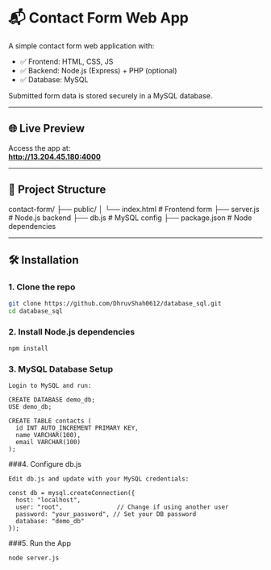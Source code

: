 # 📬 Contact Form Web App

A simple contact form web application with:

- ✅ Frontend: HTML, CSS, JS
- ✅ Backend: Node.js (Express) + PHP (optional)
- ✅ Database: MySQL

Submitted form data is stored securely in a MySQL database.

---

## 🌐 Live Preview

Access the app at:  
**http://13.204.45.180:4000**

---

## 📁 Project Structure

contact-form/
├── public/
│ └── index.html # Frontend form
├── server.js # Node.js backend
├── db.js # MySQL config
├── package.json # Node dependencies


---

## 🛠️ Installation

### 1. Clone the repo

```bash
git clone https://github.com/DhruvShah0612/database_sql.git
cd database_sql
```

### 2. Install Node.js dependencies
```bash
npm install
```

### 3. MySQL Database Setup
```
Login to MySQL and run:

CREATE DATABASE demo_db;
USE demo_db;

CREATE TABLE contacts (
  id INT AUTO_INCREMENT PRIMARY KEY,
  name VARCHAR(100),
  email VARCHAR(100)
);
```
###4. Configure db.js
```
Edit db.js and update with your MySQL credentials:

const db = mysql.createConnection({
  host: "localhost",
  user: "root",               // Change if using another user
  password: "your_password", // Set your DB password
  database: "demo_db"
});
```

###5. Run the App
```bash
node server.js
```
